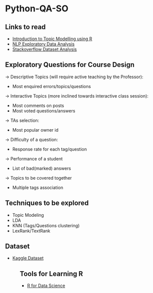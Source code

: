# Python-QA-SO

## Links to read
<ul>
<li><a href = "https://eight2late.wordpress.com/2015/09/29/a-gentle-introduction-to-topic-modeling-using-r/" >Introduction to Topic Modelling using R</a> </li>
<li><a href = "https://rpubs.com/fariz/NLP">NLP Exploratory Data Analysis</a></li>
  <li><a href = "http://www.analyticsforfun.com/2016/09/analyzing-stack-overflow-questions-and.html">Stackoverflow Dataset Analysis</a></li>
</ul>

## Exploratory Questions for Course Design
-> Descriptive Topics (will require active teaching by the Professor):
- Most enquired errors/topics/questions

-> Interactive Topics (more inclined towards interactive class session):
- Most comments on posts
- Most voted questions/answers

-> TAs selection:
- Most popular owner id

-> Difficulty of a question:
- Response rate for each tag/question

-> Performance of a student
- List of bad(marked) answers 

-> Topics to be covered together
- Multiple tags association

## Techniques to be explored
- Topic Modeling
- LDA
- KNN (Tags/Questions clustering)
- LexRank/TextRank

## Dataset
<ul>
<li><a href = "https://www.kaggle.com/stackoverflow/pythonquestions/data">Kaggle Dataset</a></li>
<ul>

## Tools for Learning R
<ul>
<li><a href = "http://r4ds.had.co.nz/">R for Data Science</a></li>
<ul>
